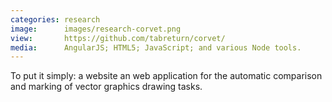 ```yaml
---
categories: research
image:      images/research-corvet.png
view:       https://github.com/tabreturn/corvet/
media:      AngularJS; HTML5; JavaScript; and various Node tools.
---
```

To put it simply: a website an web application for the automatic comparison and
marking of vector graphics drawing tasks.
